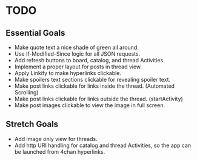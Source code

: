 TODO
====

Essential Goals
---------------

* Make quote text a nice shade of green all around.
* Use If-Modified-Since logic for all JSON requests.
* Add refresh buttons to board, catalog, and thread Activities.
* Implement a proper layout for posts in thread view.
* Apply Linkify to make hyperlinks clickable.
* Make spoilers text sections clickable for revealing spoiler text.
* Make post links clickable for links inside the thread. (Automated Scrolling)
* Make post links clickable for links outside the thread. (startActivity)
* Make post images clickable to view the image in full screen.

Stretch Goals
-------------

* Add image only view for threads.
* Add http URI handling for catalog and thread Activities, so the app can
  be launched from 4chan hyperlinks.

